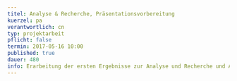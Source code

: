 ```yaml
---
titel: Analyse & Recherche, Präsentationsvorbereitung
kuerzel: pa
verantwortlich: cn
typ: projektarbeit
pflicht: false
termin: 2017-05-16 10:00
published: true
dauer: 480
info: Erarbeitung der ersten Ergebnisse zur Analyse und Recherche und Aufbau der ersten Präsentation.
---
```




